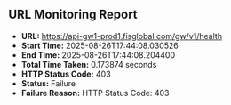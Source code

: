 ## URL Monitoring Report

- **URL:** https://api-gw1-prod1.fisglobal.com/gw/v1/health
- **Start Time:** 2025-08-26T17:44:08.030526
- **End Time:** 2025-08-26T17:44:08.204400
- **Total Time Taken:** 0.173874 seconds
- **HTTP Status Code:** 403
- **Status:** Failure
- **Failure Reason:** HTTP Status Code: 403
